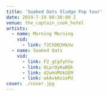 ```yaml
---
title: 'Soaked Oats Sludge Pop tour'
date: 2019-7-19 08:30:00 Z
venue: the_captain_cook_hotel
artists:
  - name: Morning Morning
    vid:
      - link: f2ChDQ3HkVw
  - name: Soaked Oats
    vid:
      - link: F2_gCgfyhYw
      - link: 6LprOyKwBQk
      - link: d2wHnMUkGEM
      - link: wkAvkKoiePU
cover: ./cover.jpg
---
```

